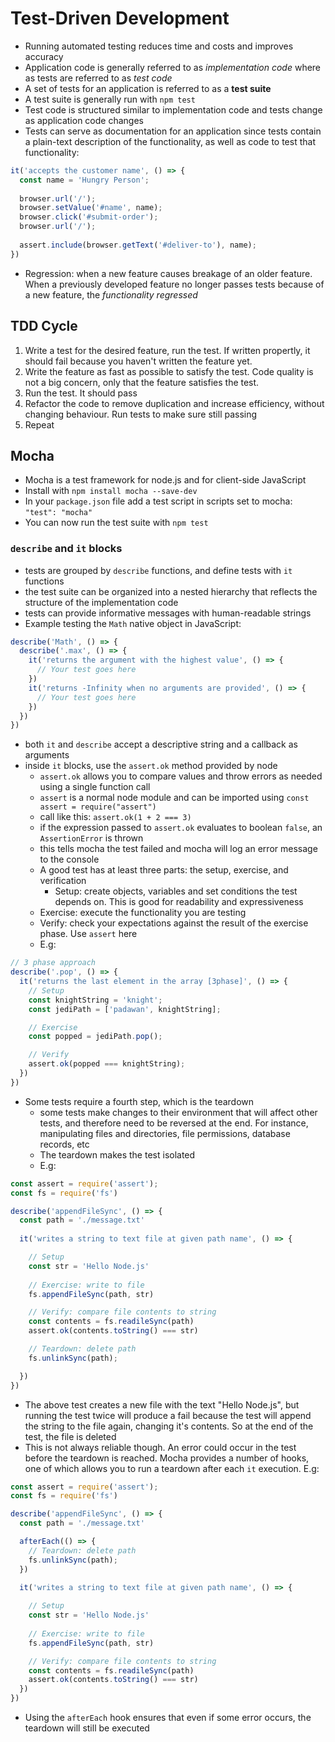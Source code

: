 # Test-Driven Development
- Running automated testing reduces time and costs and improves accuracy 
- Application code is generally referred to as *implementation code* where as tests are referred to as *test code* 
- A set of tests for an application is referred to as a **test suite** 
- A test suite is generally run with `npm test`
- Test code is structured similar to implementation code and tests change as application code changes 
- Tests can serve as documentation for an application since tests contain a plain-text description of the functionality, as well as code to test that functionality: 

```js 
it('accepts the customer name', () => {
  const name = 'Hungry Person';
 
  browser.url('/');
  browser.setValue('#name', name);
  browser.click('#submit-order');
  browser.url('/');
 
  assert.include(browser.getText('#deliver-to'), name);
})
```
- Regression: when a new feature causes breakage of an older feature. When a previously developed feature no longer passes tests because of a new feature, the *functionality regressed*

## TDD Cycle 
1. Write a test for the desired feature, run the test. If written propertly, it should fail because you haven't written the feature yet.
2. Write the feature as fast as possible to satisfy the test. Code quality is not a big concern, only that the feature satisfies the test. 
3. Run the test. It should pass 
4. Refactor the code to remove duplication and increase efficiency, without changing behaviour. Run tests to make sure still passing 
5. Repeat

## Mocha
- Mocha is a test framework for node.js and for client-side JavaScript
- Install with `npm install mocha --save-dev`
- In your `package.json` file add a test script in scripts set to mocha: `"test": "mocha"`
- You can now run the test suite with `npm test`

### `describe` and `it` blocks 
- tests are grouped by `describe` functions, and define tests with `it` functions
- the test suite can be organized into a nested hierarchy that reflects the structure of the implementation code
- tests can provide informative messages with human-readable strings
- Example testing the `Math` native object in JavaScript: 

```js 
describe('Math', () => {
  describe('.max', () => {
    it('returns the argument with the highest value', () => {
      // Your test goes here
    })
    it('returns -Infinity when no arguments are provided', () => {
      // Your test goes here
    })
  })
})
```

- both `it` and `describe` accept a descriptive string and a callback as arguments
- inside `it` blocks, use the `assert.ok` method provided by node 
  - `assert.ok` allows you to compare values and throw errors as needed using a single function call
  - `assert` is a normal node module and can be imported using `const assert = require("assert")`
  - call like this: `assert.ok(1 + 2 === 3)`
  - if the expression passed to `assert.ok` evaluates to boolean `false`, an `AssertionError` is thrown
  - this tells mocha the test failed and mocha will log an error message to the console
  - A good test has at least three parts: the setup, exercise, and verification
    - Setup: create objects, variables and set conditions the test depends on. This is good for readability and expressiveness 
  - Exercise: execute the functionality you are testing
  - Verify: check your expectations against the result of the exercise phase. Use `assert` here
  - E.g: 

```js 
// 3 phase approach
describe('.pop', () => {
  it('returns the last element in the array [3phase]', () => {
    // Setup
    const knightString = 'knight';
    const jediPath = ['padawan', knightString];

    // Exercise
    const popped = jediPath.pop();

    // Verify
    assert.ok(popped === knightString);
  })
})
```

- Some tests require a fourth step, which is the teardown
  - some tests make changes to their environment that will affect other tests, and therefore need to be reversed at the end. For instance, manipulating files and directories, file permissions, database records, etc 
  - The teardown makes the test isolated 
  - E.g: 

```js 
const assert = require('assert');
const fs = require('fs')

describe('appendFileSync', () => {
  const path = './message.txt'
  
  it('writes a string to text file at given path name', () => {

    // Setup
    const str = 'Hello Node.js'
    
    // Exercise: write to file
    fs.appendFileSync(path, str)

    // Verify: compare file contents to string
    const contents = fs.readileSync(path)
    assert.ok(contents.toString() === str)

    // Teardown: delete path
    fs.unlinkSync(path);

  })
})
```

- The above test creates a new file with the text "Hello Node.js", but running the test twice will produce a fail because the test will append the string to the file again, changing it's contents. So at the end of the test, the file is deleted
- This is not always reliable though. An error could occur in the test before the teardown is reached. Mocha provides a number of hooks, one of which allows you to run a teardown after each `it` execution. E.g: 

```js
const assert = require('assert');
const fs = require('fs')

describe('appendFileSync', () => {
  const path = './message.txt'

  afterEach(() => {
    // Teardown: delete path
    fs.unlinkSync(path);
  })
  
  it('writes a string to text file at given path name', () => {

    // Setup
    const str = 'Hello Node.js'
    
    // Exercise: write to file
    fs.appendFileSync(path, str)

    // Verify: compare file contents to string
    const contents = fs.readileSync(path)
    assert.ok(contents.toString() === str)
  })
})

```

- Using the `afterEach` hook ensures that even if some error occurs, the teardown will still be executed